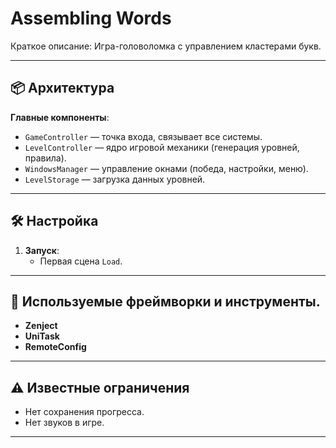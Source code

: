 # Assembling Words

Краткое описание: Игра-головоломка с управлением кластерами букв.

---

## 📦 **Архитектура**  
**Главные компоненты**:  
- `GameController` — точка входа, связывает все системы.
- `LevelController` — ядро игровой механики (генерация уровней, правила).  
- `WindowsManager` — управление окнами (победа, настройки, меню).  
- `LevelStorage` — загрузка данных уровней.

---

## 🛠 **Настройка**
1. **Запуск**:  
   - Первая сцена `Load`.  

---

## 🔑 **Используемые фреймворки и инструменты.**  
- **Zenject**
- **UniTask**
- **RemoteConfig**

---

## ⚠ **Известные ограничения**  
- Нет сохранения прогресса.  
- Нет звуков в игре.  

--- 